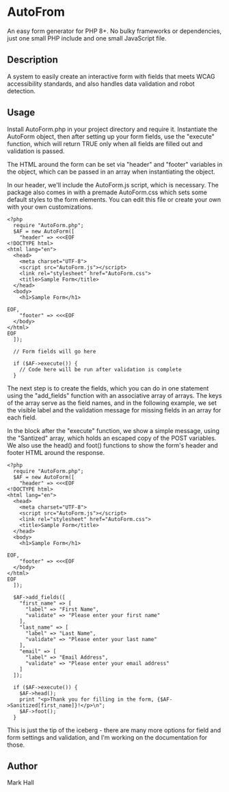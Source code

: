 # AutoFrom

An easy form generator for PHP 8+. No bulky frameworks or dependencies, just one small PHP include and
one small JavaScript file.

## Description

A system to easily create an interactive form with fields that meets WCAG accessibility standards, and
also handles data validation and robot detection.

## Usage

Install AutoForm.php in your project directory and require it. Instantiate the AutoForm object, then
after setting up your form fields, use the "execute" function, which will return TRUE only when all
fields are filled out and validation is passed.

The HTML around the form can be set via "header" and "footer" variables in the object, which can be
passed in an array when instantiating the object.

In our header, we'll include the AutoForm.js script, which is necessary. The package also comes in with
a premade AutoForm.css which sets some default styles to the form elements. You can edit this file or
create your own with your own customizations.

```
<?php
  require "AutoForm.php";
  $AF = new AutoForm([
    "header" => <<<EOF
<!DOCTYPE html>
<html lang="en">
  <head>
    <meta charset="UTF-8">
    <script src="AutoForm.js"></script>
    <link rel="stylesheet" href="AutoForm.css">
    <title>Sample Form</title>
  </head>
  <body>
    <h1>Sample Form</h1>

EOF,
    "footer" => <<<EOF
  </body>
</html>
EOF
  ]);

  // Form fields will go here

  if ($AF->execute()) {
    // Code here will be run after validation is complete
  }
```

The next step is to create the fields, which you can do in one statement using the "add_fields" function
with an associative array of arrays. The keys of the array serve as the field names, and in the
following example, we set the visible label and the validation message for missing fields in an array
for each field.

In the block after the "execute" function, we show a simple message, using the "Santized" array, which
holds an escaped copy of the POST variables. We also use the head() and foot() functions to show the
form's header and footer HTML around the response.


```
<?php
  require "AutoForm.php";
  $AF = new AutoForm([
    "header" => <<<EOF
<!DOCTYPE html>
<html lang="en">
  <head>
    <meta charset="UTF-8">
    <script src="AutoForm.js"></script>
    <link rel="stylesheet" href="AutoForm.css">
    <title>Sample Form</title>
  </head>
  <body>
    <h1>Sample Form</h1>

EOF,
    "footer" => <<<EOF
  </body>
</html>
EOF
  ]);

  $AF->add_fields([
    "first_name" => [
      "label" => "First Name",
      "validate" => "Please enter your first name"
    ],
    "last_name" => [
      "label" => "Last Name",
      "validate" => "Please enter your last name"
    ],
    "email" => [
      "label" => "Email Address",
      "validate" => "Please enter your email address"
    ]
  ]);

  if ($AF->execute()) {
    $AF->head();
    print "<p>Thank you for filling in the form, {$AF->Sanitized[first_name]}!</p>\n";
    $AF->foot();
  }
```

This is just the tip of the iceberg - there are many more options for field and form settings and
validation, and I'm working on the documentation for those.

## Author

Mark Hall

